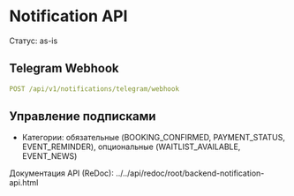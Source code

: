 # Notification API

Статус: as-is

## Telegram Webhook
```yaml
POST /api/v1/notifications/telegram/webhook
```

## Управление подписками
- Категории: обязательные (BOOKING_CONFIRMED, PAYMENT_STATUS, EVENT_REMINDER), опциональные (WAITLIST_AVAILABLE, EVENT_NEWS)

Документация API (ReDoc): ../../api/redoc/root/backend-notification-api.html
